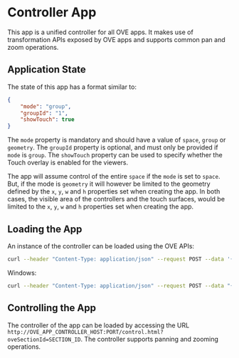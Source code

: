 # Controller App

This app is a unified controller for all OVE apps. It makes use of transformation APIs exposed by OVE apps and supports common pan and zoom operations.

## Application State

The state of this app has a format similar to:

```json
{
    "mode": "group",
    "groupId": "1",
    "showTouch": true
}
```

The `mode` property is mandatory and should have a value of `space`, `group` or `geometry`. The `groupId` property is optional, and must only be provided if `mode` is `group`. The `showTouch` property can be used to specify whether the Touch overlay is enabled for the viewers.

The app will assume control of the entire `space` if the `mode` is set to `space`. But, if the mode is `geometry` it will however be limited to the geometry defined by the `x`, `y`, `w` and `h` properties set when creating the app. In both cases, the visible area of the controllers and the touch surfaces, would be limited to the `x`, `y`, `w` and `h` properties set when creating the app.

## Loading the App

An instance of the controller can be loaded using the OVE APIs:

```sh
curl --header "Content-Type: application/json" --request POST --data '{"app": {"url": "http://OVE_APP_CONTROLLER_HOST:PORT","states": {"load": {"mode": "space"}}}, "space": "OVE_SPACE", "h": 500, "w": 500, "y": 0, "x": 0}' http://OVE_CORE_HOST:PORT/section
```

Windows:

```sh
curl --header "Content-Type: application/json" --request POST --data "{\"app\": {\"url\": \"http://OVE_APP_CONTROLLER_HOST:PORT\", \"states\": {\"load\": {\"mode\": \"space\"}}}, \"space\": \"OVE_SPACE\", \"h\": 500, \"w\": 500, \"y\": 0, \"x\": 0}" http://OVE_CORE_HOST:PORT/section
```

## Controlling the App

The controller of the app can be loaded by accessing the URL `http://OVE_APP_CONTROLLER_HOST:PORT/control.html?oveSectionId=SECTION_ID`. The controller supports panning and zooming operations.
